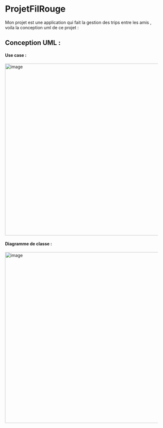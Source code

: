 # ProjetFilRouge
Mon projet est une application qui fait la gestion des trips entre les amis , voila la conception uml de ce projet :

<h2>Conception UML :</h2>
<h4>Use case :</h4>
<img width="566" alt="image" src="https://github.com/user-attachments/assets/f5b0ee82-8f85-4637-bc76-9fcfbb67f3e9">

<h4>Diagramme de classe :</h4>
<img width="563" alt="image" src="https://github.com/user-attachments/assets/ad338b59-60e1-4f02-af8c-0db7a3a1b63c">
